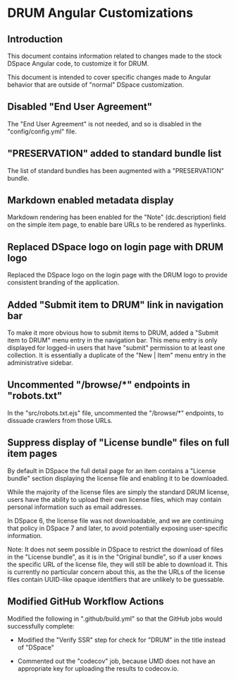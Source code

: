 # DRUM Angular Customizations

## Introduction

This document contains information related to changes made to the stock DSpace
Angular code, to customize it for DRUM.

This document is intended to cover specific changes made to Angular behavior
that are outside of "normal" DSpace customization.

## Disabled "End User Agreement"

The "End User Agreement" is not needed, and so is disabled in the
"config/config.yml" file.

## "PRESERVATION" added to standard bundle list

The list of standard bundles has been augmented with a "PRESERVATION" bundle.

## Markdown enabled metadata display

Markdown rendering has been enabled for the "Note" (dc.description) field
on the simple item page, to enable bare URLs to be rendered as hyperlinks.

## Replaced DSpace logo on login page with DRUM logo

Replaced the DSpace logo on the login page with the DRUM logo to provide
consistent branding of the application.

## Added "Submit item to DRUM" link in navigation bar

To make it more obvious how to submit items to DRUM, added a
"Submit item to DRUM" menu entry in the navigation bar. This menu entry is only
displayed for logged-in users that have "submit" permission to at least one
collection. It is essentially a duplicate of the "New | Item" menu
entry in the administrative sidebar.

## Uncommented "/browse/*" endpoints in "robots.txt"

In the "src/robots.txt.ejs" file, uncommented the "/browse/*" endpoints, to
dissuade crawlers from those URLs.

## Suppress display of "License bundle" files on full item pages

By default in DSpace the full detail page for an item contains a
"License bundle" section displaying the license file and enabling it to be
downloaded.

While the majority of the license files are simply the standard DRUM license,
users have the ability to upload their own license files, which may contain
personal information such as email addresses.

In DSpace 6, the license file was not downloadable, and we are continuing that
policy in DSpace 7 and later, to avoid potentially exposing user-specific
information.

Note: It does not seem possible in DSpace to restrict the download of files in
the "License bundle", as it is in the "Original bundle", so if a user knows the
specific URL of the license file, they will still be able to download it. This
is currently no particular concern about this, as the the URLs of the license
files contain UUID-like opaque identifiers that are unlikely to be guessable.

## Modified GitHub Workflow Actions

Modified the following in ".github/build.yml" so that the GitHub jobs would
successfully complete:

* Modified the "Verify SSR" step for check for "DRUM" in the title instead of
  "DSpace"

* Commented out the "codecov" job, because UMD does not have an appropriate key
  for uploading the results to codecov.io.
